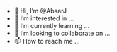 - 👋 Hi, I’m @AbsarJ
- 👀 I’m interested in ...
- 🌱 I’m currently learning ...
- 💞️ I’m looking to collaborate on ...
- 📫 How to reach me ...

<!---
AbsarJ/AbsarJ is a ✨ special ✨ repository because its `README.md` (this file) appears on your GitHub profile.
You can click the Preview link to take a look at your changes.
--->
